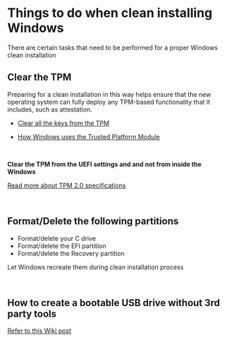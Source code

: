 # Things to do when clean installing Windows

There are certain tasks that need to be performed for a proper Windows clean installation

## Clear the TPM

Preparing for a clean installation in this way helps ensure that the new operating system can fully deploy any TPM-based functionality that it includes, such as attestation.

* [Clear all the keys from the TPM](https://learn.microsoft.com/en-us/windows/security/information-protection/tpm/initialize-and-configure-ownership-of-the-tpm#clear-all-the-keys-from-the-tpm)

* [How Windows uses the Trusted Platform Module](https://learn.microsoft.com/en-us/windows/security/information-protection/tpm/how-windows-uses-the-tpm)

<br>

**Clear the TPM from the UEFI settings and and not from inside the Windows**

[Read more about TPM 2.0 specifications](https://trustedcomputinggroup.org/wp-content/uploads/PC-Client-Specific-Platform-TPM-Profile-for-TPM-2p0-v1p05p_r14_pub.pdf)

<br>

## Format/Delete the following partitions

* Format/delete your C drive
* Format/delete the EFI partition
* Format/delete the Recovery partition

Let Windows recreate them during clean installation process

<br>

## How to create a bootable USB drive without 3rd party tools

[Refer to this Wiki post](https://github.com/HotCakeX/Harden-Windows-Security/wiki/Create-Bootable-USB-flash-drive-with-no-3rd-party-tools)

<br>
